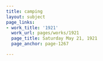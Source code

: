 ```yaml
---
title: camping
layout: subject
page_links:
- work_title: '1921'
  work_url: pages/works/1921
  page_title: Saturday May 21, 1921
  page_anchor: page-1267

---
```


